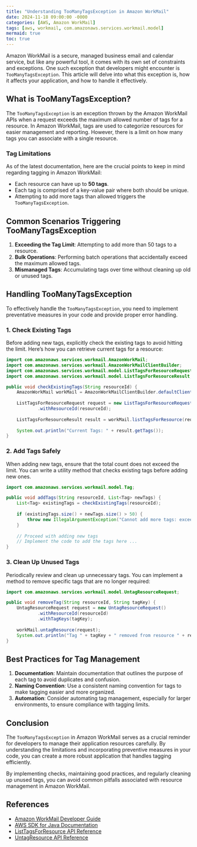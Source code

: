 ```yaml
---
title: "Understanding TooManyTagsException in Amazon WorkMail"
date: 2024-11-18 09:00:00 -0000
categories: [AWS, Amazon WorkMail]
tags: [aws, workmail, com.amazonaws.services.workmail.model]
mermaid: true
toc: true
---
```



Amazon WorkMail is a secure, managed business email and calendar service, but like any powerful tool, it comes with its own set of constraints and exceptions. One such exception that developers might encounter is `TooManyTagsException`. This article will delve into what this exception is, how it affects your application, and how to handle it effectively.

## What is TooManyTagsException?

The `TooManyTagsException` is an exception thrown by the Amazon WorkMail APIs when a request exceeds the maximum allowed number of tags for a resource. In Amazon WorkMail, tags are used to categorize resources for easier management and reporting. However, there is a limit on how many tags you can associate with a single resource.

### Tag Limitations

As of the latest documentation, here are the crucial points to keep in mind regarding tagging in Amazon WorkMail:

- Each resource can have up to **50 tags**.
- Each tag is comprised of a key-value pair where both should be unique.
- Attempting to add more tags than allowed triggers the `TooManyTagsException`.

## Common Scenarios Triggering TooManyTagsException

1. **Exceeding the Tag Limit**: Attempting to add more than 50 tags to a resource.
2. **Bulk Operations**: Performing batch operations that accidentally exceed the maximum allowed tags.
3. **Mismanaged Tags**: Accumulating tags over time without cleaning up old or unused tags.

## Handling TooManyTagsException

To effectively handle the `TooManyTagsException`, you need to implement preventative measures in your code and provide proper error handling.

### 1. Check Existing Tags

Before adding new tags, explicitly check the existing tags to avoid hitting the limit. Here’s how you can retrieve current tags for a resource:

```java
import com.amazonaws.services.workmail.AmazonWorkMail;
import com.amazonaws.services.workmail.AmazonWorkMailClientBuilder;
import com.amazonaws.services.workmail.model.ListTagsForResourceRequest;
import com.amazonaws.services.workmail.model.ListTagsForResourceResult;

public void checkExistingTags(String resourceId) {
    AmazonWorkMail workMail = AmazonWorkMailClientBuilder.defaultClient();
    
    ListTagsForResourceRequest request = new ListTagsForResourceRequest()
            .withResourceId(resourceId);
    
    ListTagsForResourceResult result = workMail.listTagsForResource(request);
    
    System.out.println("Current Tags: " + result.getTags());
}
```

### 2. Add Tags Safely

When adding new tags, ensure that the total count does not exceed the limit. You can write a utility method that checks existing tags before adding new ones.

```java
import com.amazonaws.services.workmail.model.Tag;

public void addTags(String resourceId, List<Tag> newTags) {
    List<Tag> existingTags = checkExistingTags(resourceId);
    
    if (existingTags.size() + newTags.size() > 50) {
        throw new IllegalArgumentException("Cannot add more tags: exceeds the maximum limit of 50 tags");
    }
    
    // Proceed with adding new tags
    // Implement the code to add the tags here ...
}
```

### 3. Clean Up Unused Tags

Periodically review and clean up unnecessary tags. You can implement a method to remove specific tags that are no longer required:

```java
import com.amazonaws.services.workmail.model.UntagResourceRequest;

public void removeTag(String resourceId, String tagKey) {
    UntagResourceRequest request = new UntagResourceRequest()
            .withResourceId(resourceId)
            .withTagKeys(tagKey);
    
    workMail.untagResource(request);
    System.out.println("Tag " + tagKey + " removed from resource " + resourceId);
}
```

## Best Practices for Tag Management

1. **Documentation**: Maintain documentation that outlines the purpose of each tag to avoid duplicates and confusion.
2. **Naming Convention**: Use a consistent naming convention for tags to make tagging easier and more organized.
3. **Automation**: Consider automating tag management, especially for larger environments, to ensure compliance with tagging limits.

## Conclusion

The `TooManyTagsException` in Amazon WorkMail serves as a crucial reminder for developers to manage their application resources carefully. By understanding the limitations and incorporating preventive measures in your code, you can create a more robust application that handles tagging efficiently.

By implementing checks, maintaining good practices, and regularly cleaning up unused tags, you can avoid common pitfalls associated with resource management in Amazon WorkMail.

## References

- [Amazon WorkMail Developer Guide](https://docs.aws.amazon.com/workmail/latest/userguide/what-is.html)
- [AWS SDK for Java Documentation](https://docs.aws.amazon.com/sdk-for-java/latest/developer-guide/home.html)
- [ListTagsForResource API Reference](https://docs.aws.amazon.com/workmail/latest/APIReference/API_ListTagsForResource.html)
- [UntagResource API Reference](https://docs.aws.amazon.com/workmail/latest/APIReference/API_UntagResource.html)